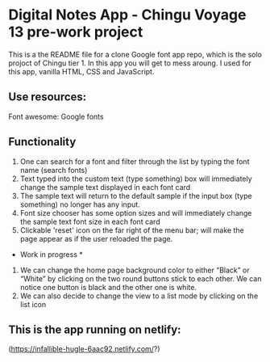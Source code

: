 
# Digital Notes App - Chingu Voyage 13 pre-work project
This is a the README file for a clone Google font app repo, which is the solo projoct of Chingu tier 1. In this app you will get to mess aroung. I used for this app, vanilla HTML, CSS and JavaScript.


## Use resources:
Font awesome:
Google fonts


## Functionality
 1. One can search for a font and filter through the list by typing the font name (search fonts)
 2. Text typed into the custom text (type something) box will immediately change the sample text displayed in each font card
 3. The sample text will return to the default sample if the input box (type something) no longer has any input.
 4. Font size chooser has some option sizes and will immediately change the sample text font size in each font card
 5. Clickable 'reset' icon on the far right of the menu bar; will make the page appear as if the user reloaded the page.


 * Work in progress *

 1. We can change the home page background color to either “Black” or  “White” by clicking on the two round buttons stick to each other. We can notice one button is black and the other one is white.
2. We can also decide to change the view to a list mode by clicking on the list icon


## This is the app running on netlify:
(https://infallible-hugle-6aac92.netlify.com/?)